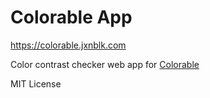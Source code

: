 
# Colorable App

https://colorable.jxnblk.com

Color contrast checker web app for [Colorable](https://github.com/jxnblk/colorable)

MIT License

